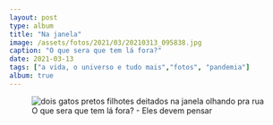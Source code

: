 ```yaml
---
layout: post
type: album
title: "Na janela"
image: /assets/fotos/2021/03/20210313_095838.jpg
caption: "O que sera que tem lá fora?"
date: 2021-03-13
tags: ["a vida, o universo e tudo mais","fotos", "pandemia"]
album: true
---
```

<figure class="foto-post">
            <img src="{{ site.baseurl }}/assets/fotos/2021/03/20210313_095838.jpg" alt="dois gatos pretos filhotes deitados na janela olhando pra rua" title="Pequenos Woody e Mérida">
  <figcaption>O que sera que tem lá fora? - Eles devem pensar</figcaption>
</figure>